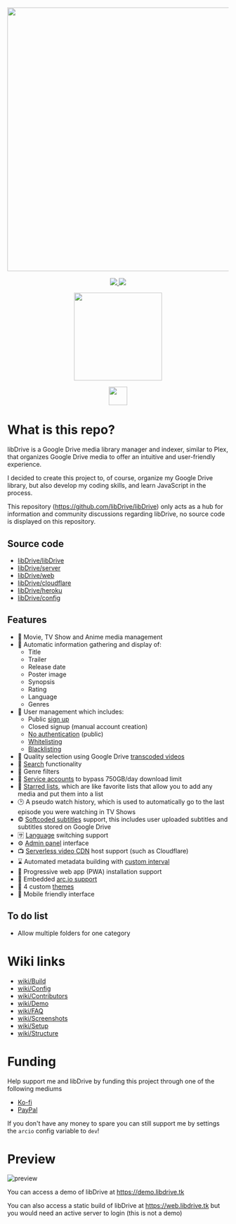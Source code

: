 <a href="#">
  <h3 align="center">
    <img src="https://i.ibb.co/HVB5Dw1/lib-Drive-Header.png" width="600px" />
  </h3>
</a>
<p align="center">
  <a href="https://github.com/libDrive/libDrive/releases">
    <img src="https://img.shields.io/github/downloads/libDrive/libDrive/total?color=%234197fe&style=for-the-badge" />
  </a>
  <a href="https://github.com/libDrive/libDrive/releases/latest">
    <img src="https://img.shields.io/github/v/release/libDrive/libDrive?color=%234197fe&style=for-the-badge" />
  </a>
</p>
<p align="center">
  <a href="https://heroku.com/deploy?template=https://github.com/iminamoto/heroku">
    <img src="https://img.shields.io/badge/Deploy%20To%20Heroku-blueviolet?style=for-the-badge&logo=heroku" width="200" />
  </a>
</p>
<p align="center">
  <a href="https://t.me/libdrive_support">
    <img src="https://upload.wikimedia.org/wikipedia/commons/thumb/8/82/Telegram_logo.svg/42px-Telegram_logo.svg.png" width="42" />
  </a>
</p>

# What is this repo?

libDrive is a Google Drive media library manager and indexer, similar to Plex, that organizes Google Drive media to offer an intuitive and user-friendly experience.

I decided to create this project to, of course, organize my Google Drive library, but also develop my coding skills, and learn JavaScript in the process.

This repository (<https://github.com/libDrive/libDrive>) only acts as a hub for information and community discussions regarding libDrive, no source code is displayed on this repository.

## Source code

- [libDrive/libDrive](https://github.com/libDrive/libDrive)
- [libDrive/server](https://github.com/libDrive/server)
- [libDrive/web](https://github.com/libDrive/web)
- [libDrive/cloudflare](https://github.com/libDrive/cloudflare)
- [libDrive/heroku](https://github.com/libDrive/heroku)
- [libDrive/config](https://github.com/libDrive/config)

## Features

- 🍿 Movie, TV Show and Anime media management
- 📜 Automatic information gathering and display of:
  - Title
  - Trailer
  - Release date
  - Poster image
  - Synopsis
  - Rating
  - Language
  - Genres
- 👥 User management which includes:
  - Public [sign up](https://github.com/libDrive/libDrive/wiki/Config#signup)
  - Closed signup (manual account creation)
  - [No authentication](https://github.com/libDrive/libDrive/wiki/Config#auth) (public)
  - [Whitelisting](https://github.com/libDrive/libDrive/wiki/Config#category_list)
  - [Blacklisting](https://github.com/libDrive/libDrive/wiki/Config#account_list)
- 🔀 Quality selection using Google Drive [transcoded videos](https://github.com/libDrive/libDrive/wiki/Config#transcoded)
- 🔎 [Search](https://github.com/libDrive/libDrive/wiki/Screenshots#search-page) functionality
- 🤹 Genre filters
- 🧾 [Service accounts](https://github.com/libDrive/libDrive/wiki/Config#service_accounts-optional) to bypass 750GB/day download limit
- 🌟 [Starred lists](https://github.com/libDrive/libDrive/wiki/Screenshots#starred-lists-page), which are like favorite lists that allow you to add any media and put them into a list
- 🕑 A pseudo watch history, which is used to automatically go to the last episode you were watching in TV Shows
- ©️ [Softcoded subtitles](https://github.com/libDrive/libDrive/wiki/Config#subtitles) support, this includes user uploaded subtitles and subtitles stored on Google Drive
- 🈂️ [Language](https://github.com/libDrive/libDrive/wiki/Config#category_list) switching support
- ⚙️ [Admin panel](https://github.com/libDrive/libDrive/wiki/Screenshots#settings-page) interface
- 📺 [Serverless video CDN](https://github.com/libDrive/libDrive/wiki/Setup#prerequisites) host support (such as Cloudflare)
- ⌛ Automated metadata building with [custom interval](https://github.com/libDrive/libDrive/wiki/Config#build_interval)
- 📱 Progressive web app (PWA) installation support
- 💸 Embedded [arc.io support](https://github.com/libDrive/libDrive/wiki/Config#arcio-optional)
- 🎨 4 custom [themes](https://github.com/libDrive/libDrive/wiki/Screenshots#themes)
- 🤳 Mobile friendly interface

## To do list

- Allow multiple folders for one category

# Wiki links

- [wiki/Build](https://github.com/libDrive/libDrive/wiki/Build)
- [wiki/Config](https://github.com/libDrive/libDrive/wiki/Config)
- [wiki/Contributors](https://github.com/libDrive/libDrive/wiki/Contributors)
- [wiki/Demo](https://github.com/libDrive/libDrive/wiki/Demo)
- [wiki/FAQ](https://github.com/libDrive/libDrive/wiki/FAQ)
- [wiki/Screenshots](https://github.com/libDrive/libDrive/wiki/Screenshots)
- [wiki/Setup](https://github.com/libDrive/libDrive/wiki/Setup)
- [wiki/Structure](https://github.com/libDrive/libDrive/wiki/Structure)

# Funding

Help support me and libDrive by funding this project through one of the following mediums

- [Ko-fi](https://ko-fi.com/eliasbenb)
- [PayPal](http://paypal.me/eliasbenb)

If you don't have any money to spare you can still support me by settings the `arcio` config variable to `dev`!

# Preview

![preview](https://user-images.githubusercontent.com/54410649/127863841-833b0b00-ff7d-4585-9e5e-09c356a0f59f.png)

You can access a demo of libDrive at <https://demo.libdrive.tk>

You can also access a static build of libDrive at <https://web.libdrive.tk> but you would need an active server to login (this is not a demo)
